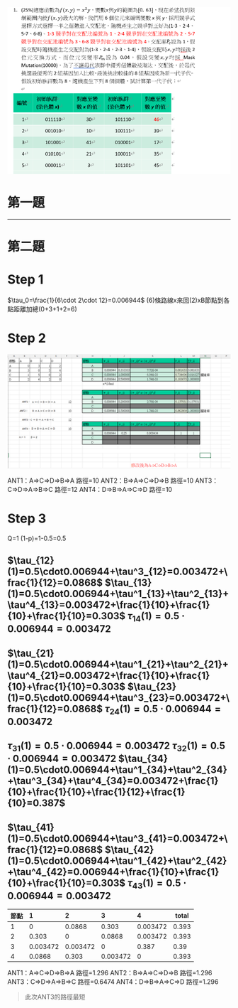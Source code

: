 
![image.png](https://raw.githubusercontent.com/Ash0645/image_remote/main/202401132220447.png)
# 第一題

---
# 第二題

# Step 1
$\tau_0=\frac{1}{6\cdot 2\cdot 12}=0.006944$
(6)條路線x來回(2)xB節點到各點距離加總(0+3+1+2=6)

# Step 2
![image.png](https://raw.githubusercontent.com/Ash0645/image_remote/main/202401081458936.png)


ANT1：A⇒C⇒D⇒B⇒A  路徑=10
ANT2：B⇒A⇒C⇒D⇒B  路徑=10
ANT3：C⇒D⇒A⇒B⇒C  路徑=12
ANT4：D⇒B⇒A⇒C⇒D  路徑=10

# Step 3

Q=1 
(1-p)=1-0.5=0.5

$\tau_{12}(1)=0.5\cdot0.006944+\tau^3_{12}=0.003472+\frac{1}{12}=0.0868$
$\tau_{13}(1)=0.5\cdot0.006944+\tau^1_{13}+\tau^2_{13}+\tau^4_{13}=0.003472+\frac{1}{10}+\frac{1}{10}+\frac{1}{10}=0.303$
$\tau_{14}(1)=0.5\cdot0.006944=0.003472$
---
$\tau_{21}(1)=0.5\cdot0.006944+\tau^1_{21}+\tau^2_{21}+\tau^4_{21}=0.003472+\frac{1}{10}+\frac{1}{10}+\frac{1}{10}=0.303$
$\tau_{23}(1)=0.5\cdot0.006944+\tau^3_{23}=0.003472+\frac{1}{12}=0.0868$
$\tau_{24}(1)=0.5\cdot0.006944=0.003472$
---
$\tau_{31}(1)=0.5\cdot0.006944=0.003472$
$\tau_{32}(1)=0.5\cdot0.006944=0.003472$
$\tau_{34}(1)=0.5\cdot0.006944+\tau^1_{34}+\tau^2_{34}+\tau^3_{34}+\tau^4_{34}=0.003472+\frac{1}{10}+\frac{1}{10}+\frac{1}{12}+\frac{1}{10}=0.387$
---
$\tau_{41}(1)=0.5\cdot0.006944+\tau^3_{41}=0.003472+\frac{1}{12}=0.0868$
$\tau_{42}(1)=0.5\cdot0.006944+\tau^1_{42}+\tau^2_{42}+\tau^4_{42}=0.006944+\frac{1}{10}+\frac{1}{10}+\frac{1}{10}=0.303$
$\tau_{43}(1)=0.5\cdot0.006944=0.003472$
---

| 節點 | 1 | 2 | 3 | 4 | total |
| :--- | :--- | :--- | :--- | :--- | ---- |
| 1 | 0 | 0.0868 | 0.303 | 0.003472 | 0.393 |
| 2 | 0.303 | 0 | 0.0868 | 0.003472 | 0.393 |
| 3 | 0.003472 | 0.003472 | 0 | 0.387 | 0.39 |
| 4 | 0.0868 | 0.303 | 0.003472 | 0 | 0.393 |

ANT1：A⇒C⇒D⇒B⇒A  路徑=1.296
ANT2：B⇒A⇒C⇒D⇒B  路徑=1.296
ANT3：C⇒D⇒A⇒B⇒C  路徑=0.6474
ANT4：D⇒B⇒A⇒C⇒D  路徑=1.296
> 此次ANT3的路徑最短

